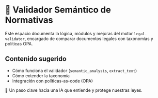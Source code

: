 # 🧬 Validador Semántico de Normativas

Este espacio documenta la lógica, módulos y mejoras del motor `legal-validator`, encargado de comparar documentos legales con taxonomías y políticas OPA.

## Contenido sugerido
- Cómo funciona el validador (`semantic_analysis`, `extract_text`)
- Cómo extender la taxonomía
- Integración con políticas-as-code (OPA)

🎯 Un paso clave hacia una IA que entiende y protege nuestras leyes.
